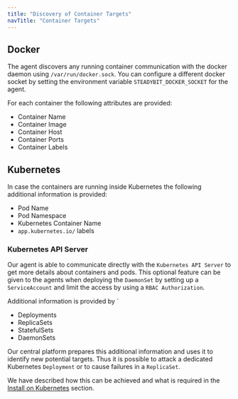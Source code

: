 ```yaml
---
title: "Discovery of Container Targets"
navTitle: "Container Targets"
---
```


## Docker

The agent discovers any running container communication with the docker daemon using `/var/run/docker.sock`.
You can configure a different docker socket by setting the environment variable `STEADYBIT_DOCKER_SOCKET` for the agent.

For each container the following attributes are provided:
 * Container Name
 * Container Image
 * Container Host
 * Container Ports
 * Container Labels

## Kubernetes

In case the containers are running inside Kubernetes the following additional information is provided:
 * Pod Name
 * Pod Namespace
 * Kubernetes Container Name
 * `app.kubernetes.io/` labels

### Kubernetes API Server

Our agent is able to communicate directly with the `Kubernetes API Server` to get more details about containers and pods.
This optional feature can be given to the agents when deploying the `DaemonSet` by setting up a `ServiceAccount` and limit the access by using a `RBAC Authorization`.

Additional information is provided by `
* Deployments
* ReplicaSets
* StatefulSets
* DaemonSets

Our central platform prepares this additional information and uses it to identify new potential targets.
Thus it is possible to attack a dedicated Kubernetes `Deployment` or to cause failures in a `ReplicaSet`.

We have described how this can be achieved and what is required in the [Install on Kubernetes](../../install-configure/30-install-agents/20-kubernetes) section.

